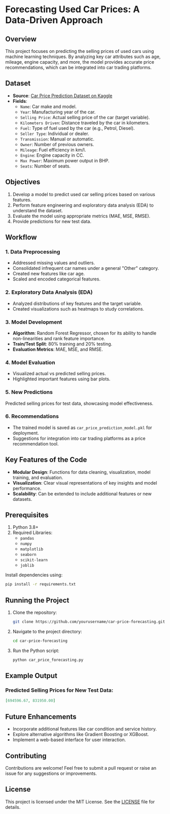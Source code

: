 # Forecasting Used Car Prices: A Data-Driven Approach

## Overview
This project focuses on predicting the selling prices of used cars using machine learning techniques. By analyzing key car attributes such as age, mileage, engine capacity, and more, the model provides accurate price recommendations, which can be integrated into car trading platforms.

## Dataset
- **Source**: [Car Price Prediction Dataset on Kaggle](https://www.kaggle.com/datasets/sukhmandeepsinghbrar/car-price-prediction-dataset)
- **Fields**:
  - `Name`: Car make and model.
  - `Year`: Manufacturing year of the car.
  - `Selling Price`: Actual selling price of the car (target variable).
  - `Kilometers Driven`: Distance traveled by the car in kilometers.
  - `Fuel`: Type of fuel used by the car (e.g., Petrol, Diesel).
  - `Seller Type`: Individual or dealer.
  - `Transmission`: Manual or automatic.
  - `Owner`: Number of previous owners.
  - `Mileage`: Fuel efficiency in km/l.
  - `Engine`: Engine capacity in CC.
  - `Max Power`: Maximum power output in BHP.
  - `Seats`: Number of seats.

## Objectives
1. Develop a model to predict used car selling prices based on various features.
2. Perform feature engineering and exploratory data analysis (EDA) to understand the dataset.
3. Evaluate the model using appropriate metrics (MAE, MSE, RMSE).
4. Provide predictions for new test data.

## Workflow

### 1. **Data Preprocessing**
- Addressed missing values and outliers.
- Consolidated infrequent car names under a general "Other" category.
- Created new features like car age.
- Scaled and encoded categorical features.

### 2. **Exploratory Data Analysis (EDA)**
- Analyzed distributions of key features and the target variable.
- Created visualizations such as heatmaps to study correlations.

### 3. **Model Development**
- **Algorithm**: Random Forest Regressor, chosen for its ability to handle non-linearities and rank feature importance.
- **Train/Test Split**: 80% training and 20% testing.
- **Evaluation Metrics**: MAE, MSE, and RMSE.

### 4. **Model Evaluation**
- Visualized actual vs predicted selling prices.
- Highlighted important features using bar plots.

### 5. **New Predictions**
Predicted selling prices for test data, showcasing model effectiveness.

### 6. **Recommendations**
- The trained model is saved as `car_price_prediction_model.pkl` for deployment.
- Suggestions for integration into car trading platforms as a price recommendation tool.

## Key Features of the Code
- **Modular Design**: Functions for data cleaning, visualization, model training, and evaluation.
- **Visualization**: Clear visual representations of key insights and model performance.
- **Scalability**: Can be extended to include additional features or new datasets.

## Prerequisites
1. Python 3.8+
2. Required Libraries:
   - `pandas`
   - `numpy`
   - `matplotlib`
   - `seaborn`
   - `scikit-learn`
   - `joblib`

Install dependencies using:
```bash
pip install -r requirements.txt
```

## Running the Project
1. Clone the repository:
   ```bash
   git clone https://github.com/yourusername/car-price-forecasting.git
   ```
2. Navigate to the project directory:
   ```bash
   cd car-price-forecasting
   ```
3. Run the Python script:
   ```bash
   python car_price_forecasting.py
   ```

## Example Output
### Predicted Selling Prices for New Test Data:
```json
[694596.67, 831950.00]
```

## Future Enhancements
- Incorporate additional features like car condition and service history.
- Explore alternative algorithms like Gradient Boosting or XGBoost.
- Implement a web-based interface for user interaction.

## Contributing
Contributions are welcome! Feel free to submit a pull request or raise an issue for any suggestions or improvements.

## License
This project is licensed under the MIT License. See the [LICENSE](LICENSE) file for details.
